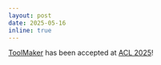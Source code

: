 ```yaml
---
layout: post
date: 2025-05-16
inline: true
---
```


[ToolMaker](https://georg.woelflein.eu/toolmaker) has been accepted at [ACL 2025](https://2025.aclweb.org)!